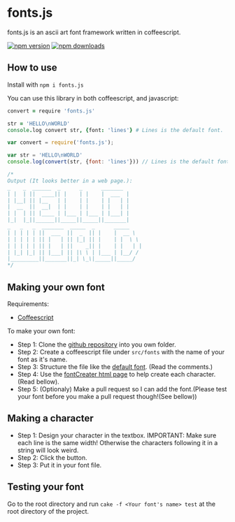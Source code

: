 fonts.js
=========
fonts.js is an ascii art font framework written in coffeescript.

[![npm version][npm version]][npm link]
[![npm downloads][npm image]][npm link]

How to use
----------
Install with `npm i fonts.js`

You can use this library in both coffeescript, and javascript:
```coffeescript
convert = require 'fonts.js'

str = 'HELLO\nWORLD'
console.log convert str, {font: 'lines'} # Lines is the default font.
```
```javascript
var convert = require('fonts.js');

var str = 'HELLO\nWORLD'
console.log(convert(str, {font: 'lines'})) // Lines is the default font.
```
```javascript
/*
Output (It looks better in a web page.):
_    _  ______  _      _      _______
| |  | ||  ____|| |    | |    |  ___  |
| |__| || |__   | |    | |    | |   | |
|  __  ||  __|  | |    | |    | |   | |
| |  | || |____ | |___ | |___ | |___| |
|_|  |_||______||_____||_____||_______|
_   _   _  _______  _____  _      _____
| | | | | ||  ___  ||  _  || |    |  __ \
| | | | | || |   | || |_| || |    | |  \ \
| | | | | || |   | ||    _|| |    | |   | |
| |_| |_| || |___| || |\ \ | |___ | |__/ /
|_________||_______||_| \_\|_____||_____/
*/
```

Making your own font
--------------------
Requirements:
* [Coffeescript](http://coffeescript.org/)

To make your own font:
* Step 1: Clone the [github repository](https://github.com/1p6/fonts.js/) into you own folder.
* Step 2: Create a coffeescript file under `src/fonts` with the name of your font as it's name.
* Step 3: Structure the file like the [default font](https://github.com/1p6/fonts.js/blob/master/src/fonts/lines.coffee). (Read the comments.)
* Step 4: Use the [fontCreater html page](https://github.com/1p6/fonts.js/blob/master/fontCreater.html) to help create each character.(Read bellow).
* Step 5: (Optionaly) Make a pull request so I can add the font.(Please test your font before you make a pull request though!(See bellow))

Making a character
------------------
* Step 1: Design your character in the textbox. IMPORTANT: Make sure each line is the same width!
  Otherwise the characters following it in a string will look weird.
* Step 2: Click the button.
* Step 3: Put it in your font file.

Testing your font
-----------------
Go to the root directory and run `cake -f <Your font's name> test` at the root directory of the project.

[npm image]: https://img.shields.io/npm/dm/localeval.svg
[npm link]: https://www.npmjs.com/package/fonts.js
[npm version]: https://img.shields.io/npm/v/npm.svg
